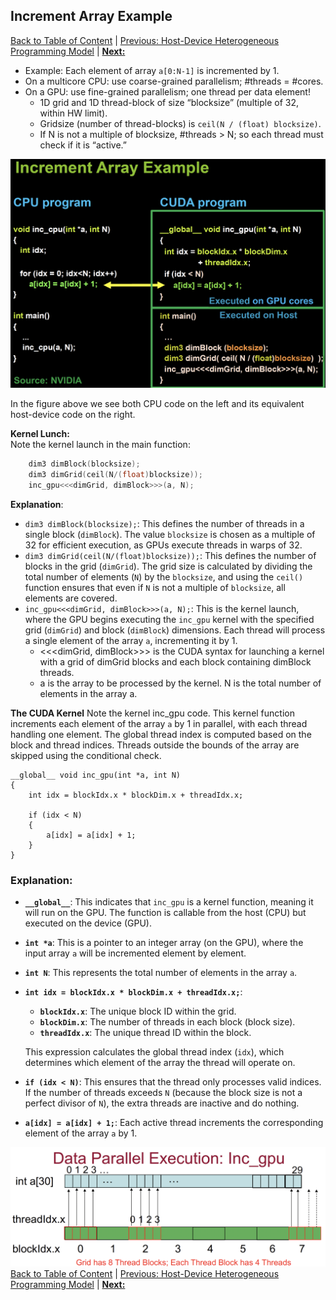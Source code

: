 ## Increment Array Example
[Back to Table of Content](../../Readme.md) | [Previous: Host-Device Heterogeneous Programming Model](2.Host-Device-Model.md) | **[Next:]()**

- Example: Each element of array `a[0:N-1]` is incremented by 1.
- On a multicore CPU: use coarse-grained parallelism; #threads = #cores.
- On a GPU: use fine-grained parallelism; one thread per data element!
  - 1D grid and 1D thread-block of size “blocksize” (multiple of 32, within HW limit).
  - Gridsize (number of thread-blocks) is `ceil(N / (float) blocksize)`.
  - If N is not a multiple of blocksize, #threads > N; so each thread must check if it is “active.”

![](./imgs/incr_arr_exp.png)

In the figure above we see both CPU code on the left and its equivalent host-device code on the right. 

**Kernel Lunch:**  
Note the kernel launch in the main function: 
```cpp
    dim3 dimBlock(blocksize);
    dim3 dimGrid(ceil(N/(float)blocksize));
    inc_gpu<<<dimGrid, dimBlock>>>(a, N);
```
**Explanation**:
- `dim3 dimBlock(blocksize);`: This defines the number of threads in a single block (`dimBlock`). The value `blocksize` is chosen as a multiple of 32 for efficient execution, as GPUs execute threads in warps of 32.
- `dim3 dimGrid(ceil(N/(float)blocksize));`: This defines the number of blocks in the grid (`dimGrid`). The grid size is calculated by dividing the total number of elements (`N`) by the `blocksize`, and using the `ceil()` function ensures that even if `N` is not a multiple of `blocksize`, all elements are covered.
- `inc_gpu<<<dimGrid, dimBlock>>>(a, N);`: This is the kernel launch, where the GPU begins executing the `inc_gpu` kernel with the specified grid (`dimGrid`) and block (`dimBlock`) dimensions. Each thread will process a single element of the array `a`, incrementing it by 1.
  - <<<dimGrid, dimBlock>>> is the CUDA syntax for launching a kernel with a grid of dimGrid blocks and each block containing dimBlock threads.
  - a is the array to be processed by the kernel. N is the total number of elements in the array a.

**The CUDA Kernel**
Note the kernel inc_gpu code. This kernel function increments each element of the array `a` by 1 in parallel, with each thread handling one element. The global thread index is computed based on the block and thread indices. Threads outside the bounds of the array are skipped using the conditional check. 

```
__global__ void inc_gpu(int *a, int N) 
{
    int idx = blockIdx.x * blockDim.x + threadIdx.x;

    if (idx < N) 
    {
        a[idx] = a[idx] + 1;
    }
}
```
### Explanation:

- **`__global__`**: This indicates that `inc_gpu` is a kernel function, meaning it will run on the GPU. The function is callable from the host (CPU) but executed on the device (GPU).
  
- **`int *a`**: This is a pointer to an integer array (on the GPU), where the input array `a` will be incremented element by element.
  
- **`int N`**: This represents the total number of elements in the array `a`.

- **`int idx = blockIdx.x * blockDim.x + threadIdx.x;`**: 
  - **`blockIdx.x`**: The unique block ID within the grid.
  - **`blockDim.x`**: The number of threads in each block (block size).
  - **`threadIdx.x`**: The unique thread ID within the block.
  
  This expression calculates the global thread index (`idx`), which determines which element of the array the thread will operate on.

- **`if (idx < N)`**: This ensures that the thread only processes valid indices. If the number of threads exceeds `N` (because the block size is not a perfect divisor of `N`), the extra threads are inactive and do nothing.

- **`a[idx] = a[idx] + 1;`**: Each active thread increments the corresponding element of the array `a` by 1.

![incr_arr_exp](./imgs/inc_gpu_DPE.png)
[Back to Table of Content](../../Readme.md) | [Previous: Host-Device Heterogeneous Programming Model](2.Host-Device-Model.md) | **[Next:]()**
